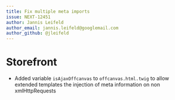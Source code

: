 ```yaml
---
title: Fix multiple meta imports
issue: NEXT-12451
author: Jannis Leifeld
author_email: jannis.leifeld@googlemail.com 
author_github: @jleifeld
---
```

# Storefront
* Added variable `isAjaxOffcanvas` to `offcanvas.html.twig` to allow extended templates the injection of meta information on non xmlHttpRequests
